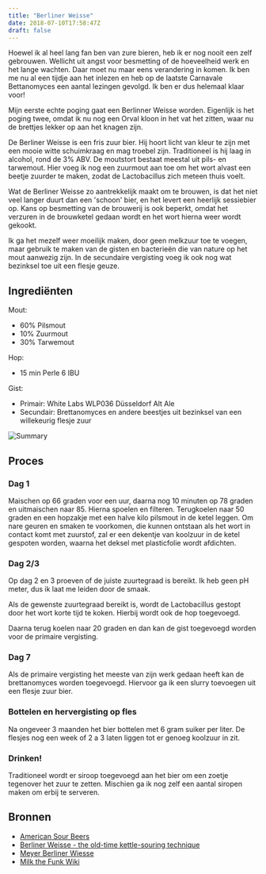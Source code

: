 ```yaml
---
title: "Berliner Weisse"
date: 2018-07-10T17:58:47Z
draft: false
---
```


Hoewel ik al heel lang fan ben van zure bieren, heb ik er nog nooit een zelf
gebrouwen. Wellicht uit angst voor besmetting of de hoeveelheid werk en het
lange wachten. Daar moet nu maar eens verandering in komen. Ik ben me nu al
een tijdje aan het inlezen en heb op de laatste Carnavale Bettanomyces een
aantal lezingen gevolgd. Ik ben er dus helemaal klaar voor!

<!--more-->

Mijn eerste echte poging gaat een Berlinner Weisse worden. Eigenlijk is het
poging twee, omdat ik nu nog een Orval kloon in het vat het zitten, waar nu
de brettjes lekker op aan het knagen zijn.

De Berliner Weisse is een fris zuur bier. Hij hoort licht van kleur te zijn
met een mooie witte schuimkraag en mag troebel zijn. Traditioneel is hij
laag in alcohol, rond de 3% ABV. De moutstort bestaat meestal uit pils-
en tarwemout. Hier voeg ik nog een zuurmout aan toe om het wort alvast
een beetje zuurder te maken, zodat de Lactobacillus zich meteen thuis voelt.

Wat de Berliner Weisse zo aantrekkelijk maakt om te brouwen, is dat het niet
veel langer duurt dan een 'schoon' bier, en het levert een heerlijk 
sessiebier op. Kans op besmetting van de brouwerij is ook beperkt, omdat
het verzuren in de brouwketel gedaan wordt en het wort hierna weer wordt
gekookt.

Ik ga het mezelf weer moeilijk maken, door geen melkzuur toe te voegen, maar
gebruik te maken van de gisten en bacterieën die van nature op het mout
aanwezig zijn. In de secundaire vergisting voeg ik ook nog wat bezinksel
toe uit een flesje geuze.

## Ingrediënten

Mout:

 - 60% Pilsmout
 - 10% Zuurmout
 - 30% Tarwemout

Hop:

 - 15 min Perle 6 IBU

Gist:

 - Primair: White Labs WLP036 Düsseldorf Alt Ale
 - Secundair: Brettanomyces en andere beestjes uit bezinksel van een
   willekeurig flesje zuur

![Summary](/images/berlinerweisse001.png)

## Proces

### Dag 1

Maischen op 66 graden voor een uur, daarna nog 10 minuten op 78 graden en
uitmaischen naar 85. Hierna spoelen en filteren. Terugkoelen naar 50 graden
en een hopzakje met een halve kilo pilsmout in de ketel leggen. Om nare
geuren en smaken te voorkomen, die kunnen ontstaan als het wort in
contact komt met zuurstof, zal er een dekentje van koolzuur in de ketel
gespoten worden, waarna het deksel met plasticfolie wordt afdichten.

### Dag 2/3

Op dag 2 en 3 proeven of de juiste zuurtegraad is bereikt. Ik heb geen
pH meter, dus ik laat me leiden door de smaak.

Als de gewenste zuurtegraad bereikt is, wordt de Lactobacillus gestopt
door het wort korte tijd te koken. Hierbij wordt ook de hop toegevoegd.

Daarna terug koelen naar 20 graden en dan kan de gist toegevoegd worden
voor de primaire vergisting.

### Dag 7

Als de primaire vergisting het meeste van zijn werk gedaan heeft kan de
brettanomyces worden toegevoegd. Hiervoor ga ik een slurry toevoegen
uit een flesje zuur bier.

### Bottelen en hervergisting op fles

Na ongeveer 3 maanden het bier bottelen met 6 gram suiker per liter.
De flesjes nog een week of 2 a 3 laten liggen tot er genoeg koolzuur
in zit.

### Drinken!

Traditioneel wordt er siroop toegevoegd aan het bier om een zoetje
tegenover het zuur te zetten. Mischien ga ik nog zelf een aantal siropen
maken om erbij te serveren.

## Bronnen

 - [American Sour Beers](https://www.brewerspublications.com/products/american-sour-beers-innovative-techniques-for-mixed-fermentations)
 - [Berliner Weisse - the old-time kettle-souring technique](https://sourbeernews.com/2012/09/18/berliner-weisse-the-old-time-kettle-souring-technique/)
 - [Meyer Berliner Wiesse](http://www.craftbrewersconference.com/wp-content/uploads/2012_Meyer_Berliner-Weisse.pdf)
 - [Milk the Funk Wiki](http://www.milkthefunk.com/wiki/Wort_Souring#Souring_in_the_Boiler_.28Kettle_Sour.29)
